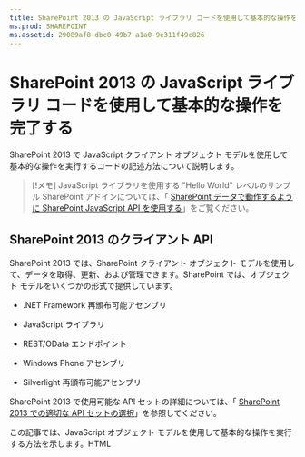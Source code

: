 ```yaml
---
title: SharePoint 2013 の JavaScript ライブラリ コードを使用して基本的な操作を完了する
ms.prod: SHAREPOINT
ms.assetid: 29089af8-dbc0-49b7-a1a0-9e311f49c826
---
```



# SharePoint 2013 の JavaScript ライブラリ コードを使用して基本的な操作を完了する
SharePoint 2013 で JavaScript クライアント オブジェクト モデルを使用して基本的な操作を実行するコードの記述方法について説明します。
> [!メモ]
> JavaScript ライブラリを使用する "Hello World" レベルのサンプル SharePoint アドインについては、「 [SharePoint データで動作するように SharePoint JavaScript API を使用する](use-the-sharepoint-javascript-apis-to-work-with-sharepoint-data.md)」をご覧ください。 
  
    
    


## SharePoint 2013 のクライアント API
<a name="ClientAPIs"> </a>

SharePoint 2013 では、SharePoint クライアント オブジェクト モデルを使用して、データを取得、更新、および管理できます。SharePoint では、オブジェクト モデルをいくつかの形式で提供しています。
  
    
    

- .NET Framework 再頒布可能アセンブリ
    
  
- JavaScript ライブラリ
    
  
- REST/OData エンドポイント
    
  
- Windows Phone アセンブリ
    
  
- Silverlight 再頒布可能アセンブリ
    
  
SharePoint 2013 で使用可能な API セットの詳細については、「 [SharePoint 2013 での適切な API セットの選択](http://msdn.microsoft.com/library/f36645da-77c5-47f1-a2ca-13d4b62b320d%28Office.15%29.aspx)」を参照してください。
  
    
    
この記事では、JavaScript オブジェクト モデルを使用して基本的な操作を実行する方法を示します。HTML <script> タグを使用してオブジェクト モデルへの参照を追加できます。その他のクライアント API の使用方法については、以下の記事を参照してください。
  
    
    

-  [SharePoint 2013 のクライアント ライブラリ コードを使用して基本的な操作を完了する](complete-basic-operations-using-sharepoint-2013-client-library-code.md)
    
  
-  [SharePoint 2013 REST エンドポイントを使用して基本的な操作を完了する](complete-basic-operations-using-sharepoint-2013-rest-endpoints.md)
    
  
-  [SharePoint 2013 にアクセスする Windows Phone アプリの作成](http://msdn.microsoft.com/library/36681335-f772-4499-8445-f94481bc18e7%28Office.15%29.aspx)
    
  
-  [Silverlight オブジェクト モデルを使用する](http://msdn.microsoft.com/library/cea7829d-f360-4052-8b76-91d90bcefd2a%28Office.15%29.aspx)
    
  

## SharePoint 2013 での JavaScript クライアント オブジェクト モデルを使用した基本的なタスクの実行
<a name="BasicOps_SPJSOMOps"> </a>

以降のセクションでは、プログラムによって実行できるタスクについて説明します。また、実際の操作を示す JavaScript のコード例も含まれています。
  
    
    
クラウドでホストされるアドインを作成する場合、HTML <script> タグを使用してオブジェクト モデルへの参照を追加できます。クラウドでホストされるアドインでは、すべてのシナリオでアドイン Web が存在するわけではないため、ホスト Web を参照することをお勧めします。 **{StandardTokens}** トークンを使用している場合、 _SPHostUrl_ クエリ文字列パラメーターからホスト Web の URL を取得できます。 **{HostUrl}** トークンを使用している場合は、カスタム定義されたクエリ文字列パラメーターを使用することもできます。ホスト Web の URL を取得したら、JavaScript コードを使用して、オブジェクト モデルへの参照を動的に作成する必要があります。
  
    
    
下記のコード例では、以下のタスクが実行され、JavaScript オブジェクト モデルへの参照が追加されます。
  
    
    

- Microsoft コンテンツ配信ネットワーク (CDN: Content Delivery Network) から AJAX ライブラリを参照します。
    
  
- Microsoft CDN から jQuery ライブラリを参照します。
    
  
- クエリ文字列からホスト Web の URL を抽出します。
    
  
- jQuery で **getScript** 関数を使用して SP.Runtime.js ファイルと SP.js ファイルを読み込みます。ファイルの読み込みが完了すると、プログラムから SharePoint の JavaScript オブジェクト モデルにアクセスできるようになります。
    
  
- **execOperation** 関数でフローを続行します。
    
  



```

<script
    src="//ajax.aspnetcdn.com/ajax/4.0/1/MicrosoftAjax.js" 
    type="text/javascript">
</script>
<script
    type="text/javascript"
    src="//ajax.aspnetcdn.com/ajax/jQuery/jquery-1.7.2.min.js">
</script>
<script type="text/javascript">
    var hostweburl;

    // Load the required SharePoint libraries.
    $(document).ready(function () {

        // Get the URI decoded URLs.
        hostweburl =
            decodeURIComponent(
                getQueryStringParameter("SPHostUrl")
        );

        // The js files are in a URL in the form:
        // web_url/_layouts/15/resource_file
        var scriptbase = hostweburl + "/_layouts/15/";

        // Load the js files and continue to
        // the execOperation function.
        $.getScript(scriptbase + "SP.Runtime.js",
            function () {
                $.getScript(scriptbase + "SP.js", execOperation);
            }
        );
    });

    // Function to execute basic operations.
    function execOperation() {

        // Continue your program flow here.

    }

    // Function to retrieve a query string value.
    // For production purposes you may want to use
    // a library to handle the query string.
    function getQueryStringParameter(paramToRetrieve) {
        var params =
            document.URL.split("?")[1].split("&amp;");
        var strParams = "";
        for (var i = 0; i < params.length; i = i + 1) {
            var singleParam = params[i].split("=");
            if (singleParam[0] == paramToRetrieve)
                return singleParam[1];
        }
    }
</script>

```

SharePoint ホスト型アドインを作成する場合、HTML <script> タグを使用してオブジェクト モデルへの参照を追加できます。SharePoint によってホストされるアドインのアドイン Web を使用すると、JavaScript オブジェクト モデルを使用するために必要なファイルを相対パスで参照できるようになります。
  
    
    
下記のマークアップでは、次のタスクが実行され、JavaScript オブジェクト モデルへの参照が追加されます。
  
    
    

- Microsoft CDN から AJAX ライブラリを参照します。
    
  
- アドイン Web に対する相対 URL を使用して SP.Runtime.js ファイルを参照します。
    
  
- アドイン Web に対する相対 URL を使用して SP.js ファイルを参照します。
    
  



```

<script
    src="//ajax.aspnetcdn.com/ajax/4.0/1/MicrosoftAjax.js" 
    type="text/javascript">
</script>
<script 
    type="text/javascript" 
    src="/_layouts/15/sp.runtime.js">
</script>
<script 
    type="text/javascript" 
    src="/_layouts/15/sp.js">
</script>
<script type="text/javascript">

    // Continue your program flow here.

</script>
```


## SharePoint Web サイトのタスク
<a name="BasicOps_SPWebTasks"> </a>

JavaScript を使用して Web サイトを操作するには、最初に **ClientContext(serverRelativeUrl)** コンストラクターを使用し、URL または URI を渡して特定の要求コンテキストを返します。
  
    
    

### Web サイトのプロパティを取得する

 **ClientContext** クラスの Web プロパティを使用して、指定されたコンテキスト URL に存在する Web サイト オブジェクトのプロパティを指定します。 **load(clientObject)** メソッドを使用して Web サイト オブジェクトを読み込み、 **executeQueryAsync(succeededCallback, failedCallback)** を呼び出すと、この Web サイトのすべてのプロパティにアクセスできるようになります。次の例では、指定した Web サイトのタイトルと説明が表示されますが、既定で返される他のすべてのプロパティが使用可能になるのは、Web サイト オブジェクトを読み込んでクエリを実行した後です。
  
    
    

```

function retrieveWebSite(siteUrl) {
    var clientContext = new SP.ClientContext(siteUrl);
    this.oWebsite = clientContext.get_web();

    clientContext.load(this.oWebsite);

    clientContext.executeQueryAsync(
        Function.createDelegate(this, this.onQuerySucceeded), 
        Function.createDelegate(this, this.onQueryFailed)
    );
}

function onQuerySucceeded(sender, args) {
    alert('Title: ' + this.oWebsite.get_title() + 
        ' Description: ' + this.oWebsite.get_description());
}
    
function onQueryFailed(sender, args) {
    alert('Request failed. ' + args.get_message() + 
        '\\n' + args.get_stackTrace());
}
```


### Web サイトの選択したプロパティのみを取得する

クライアントとサーバーの間で不要なデータが転送されることを抑えるため、Web サイト オブジェクトのすべてのプロパティではなく、指定したプロパティのみを返すこともできます。この場合、LINQ クエリ、または **load(clientObject)** メソッドとラムダ式構文を使用して、サーバーから返すプロパティを指定します。次の例では、 **executeQueryAsync(succeededCallback, failedCallback)** を呼び出した後で、Web サイト オブジェクトのタイトルと作成日付のみが使用可能になります。
  
    
    

```

function retrieveWebSiteProperties(siteUrl) {
    var clientContext = new SP.ClientContext(siteUrl);
    this.oWebsite = clientContext.get_web();

    clientContext.load(this.oWebsite, 'Title', 'Created');

    clientContext.executeQueryAsync(
        Function.createDelegate(this, this.onQuerySucceeded), 
        Function.createDelegate(this, this.onQueryFailed)
    );
}

function onQuerySucceeded(sender, args) {
    alert('Title: ' + this.oWebsite.get_title() + 
        ' Created: ' + this.oWebsite.get_created());
}
    
function onQueryFailed(sender, args) {
    alert('Request failed. ' + args.get_message() + 
        '\\n' + args.get_stackTrace());
}
```


> [!メモ]
> 他のプロパティにアクセスしようとした場合、他のプロパティは使用できないため、コードで例外がスローされます。 
  
    
    


### Web サイトのプロパティに書き込む

Web サイトを変更するには、サイトのプロパティを設定し、 **update()** メソッドを呼び出します。この方法はサーバー オブジェクト モデルの機能の仕方に似ていますが、クライアント オブジェクト モデルでは、 **executeQueryAsync(succeededCallback, failedCallback)** を呼び出して、指定したすべてのコマンドのバッチ処理を要求する必要があります。次の例は、指定した Web サイトのタイトルと説明を変更します。
  
    
    

```

function updateWebSite(siteUrl) {
    var clientContext = new SP.ClientContext(siteUrl);
    this.oWebsite = clientContext.get_web();

    this.oWebsite.set_title('Updated Web Site');
    this.oWebsite.set_description('This is an updated Web site.');
    this.oWebsite.update();

    clientContext.load(this.oWebsite, 'Title', 'Description');

    clientContext.executeQueryAsync(
        Function.createDelegate(this, this.onQuerySucceeded), 
        Function.createDelegate(this, this.onQueryFailed)
    );
}

function onQuerySucceeded(sender, args) {
    alert('Title: ' + this.oWebsite.get_title() + 
        ' Description: ' + this.oWebsite.get_description());
}
    
function onQueryFailed(sender, args) {
    alert('Request failed. ' + args.get_message() + 
        '\\n' + args.get_stackTrace());
}
```


## SharePoint リストのタスク
<a name="BasicOps_SPListTasks"> </a>

JavaScript を使用してリスト オブジェクトを操作する方法は、Web サイト オブジェクトの操作方法と似ています。まず、 **ClientContext(serverRelativeUrl)** コンストラクターを使用して URL または URI を渡し、特定の要求コンテキストを返します。次に、 **Web** クラスの **lists** プロパティを使用して、Web サイト内のリストのコレクションを取得できます。
  
    
    

### Web サイト内のすべてのリストのすべてのプロパティを取得する

Web サイトのすべてのリストを返すには、 **load(clientObject)** メソッドを使用してリスト コレクションを読み込んだ後に、 **executeQueryAsync(succeededCallback, failedCallback)** を呼び出します。次の例は、Web サイトの URL とリストの作成日時を表示します。
  
    
    

```

function retrieveAllListProperties(siteUrl) {
    var clientContext = new SP.ClientContext(siteUrl);
    var oWebsite = clientContext.get_web();
    this.collList = oWebsite.get_lists();
    clientContext.load(collList);

    clientContext.executeQueryAsync(
        Function.createDelegate(this, this.onQuerySucceeded), 
        Function.createDelegate(this, this.onQueryFailed)
    );
}

function onQuerySucceeded() {
    var listInfo = '';
    var listEnumerator = collList.getEnumerator();

    while (listEnumerator.moveNext()) {
        var oList = listEnumerator.get_current();
        listInfo += 'Title: ' + oList.get_title() + ' Created: ' + 
            oList.get_created().toString() + '\\n';
    }
    alert(listInfo);
}

function onQueryFailed(sender, args) {
    alert('Request failed. ' + args.get_message() + 
        '\\n' + args.get_stackTrace());
}
```


### リストの特定のプロパティのみを表示する

前述の例では、Web サイト内のリストのすべてのプロパティが返されます。クライアントとサーバー間の不必要なデータ転送を削減するために、LINQ クエリ式を使用して、返すプロパティを指定できます。JavaScript では、 **load(clientObject)** メソッドに渡されるクエリ文字列の一部として、 **Include** を指定し、返すプロパティを指定します。次の例では、この方法を使用して、コレクション内の各リストのタイトルと ID のみが返されます。
  
    
    

```

function retrieveSpecificListProperties(siteUrl) {
    var clientContext = new SP.ClientContext(siteUrl);
    var oWebsite = clientContext.get_web();
    this.collList = oWebsite.get_lists();

    clientContext.load(collList, 'Include(Title, Id)');
    clientContext.executeQueryAsync(
        Function.createDelegate(this, this.onQuerySucceeded), 
        Function.createDelegate(this, this.onQueryFailed)
    );
}

function onQuerySucceeded() {
    var listInfo = '';
    var listEnumerator = collList.getEnumerator();

    while (listEnumerator.moveNext()) {
        var oList = listEnumerator.get_current();
        listInfo += 'Title: ' + oList.get_title() + 
            ' ID: ' + oList.get_id().toString() + '\\n';
    }
    alert(listInfo);
}

function onQueryFailed(sender, args) {
    alert('Request failed. ' + args.get_message() + 
        '\\n' + args.get_stackTrace());
}

```


### 取得したリストをコレクションに格納する

次の例に示すように、 **load(clientObject)** メソッドの代わりに **loadQuery(clientObjectCollection, exp)** メソッドを使用して、戻り値を lists プロパティに格納する代わりに別のコレクションに格納できます。
  
    
    

```

function retrieveSpecificListPropertiesToCollection(siteUrl) {
    var clientContext = new SP.ClientContext(siteUrl);
    var oWebsite = clientContext.get_web();
    var collList = oWebsite.get_lists();

    this.listInfoCollection = clientContext.loadQuery(collList, 'Include(Title, Id)');
    clientContext.executeQueryAsync(
        Function.createDelegate(this, this.onQuerySucceeded), 
        Function.createDelegate(this, this.onQueryFailed)
    );
}

function onQuerySucceeded() {
    var listInfo = '';

    for (var i = 0; i < this.listInfoCollection.length; i++) {
        var oList = this.listInfoCollection[i];
        listInfo += 'Title: ' + oList.get_title() + 
            ' ID: ' + oList.get_id().toString();
    }
    alert(listInfo.toString());
}

function onQueryFailed(sender, args) {
    alert('Request failed. ' + args.get_message() + 
        '\\n' + args.get_stackTrace());
}
```


### リストの取得にフィルターを適用する

次の例のように、JavaScript クエリ内の **Include** ステートメントをネストして、リストとそのフィールドの両方のメタデータを返すことができます。例では、Web サイト内のすべてのリストからすべてのフィールドが返され、内部名に文字列 "name" が含まれるすべてのフィールドのタイトルと内部名が表示されます。
  
    
    

```

function retrieveAllListsAllFields(siteUrl) {
    var clientContext = new SP.ClientContext(siteUrl);
    var oWebsite = clientContext.get_web();
    var collList = oWebsite.get_lists();

    this.listInfoArray = clientContext.loadQuery(collList, 
        'Include(Title,Fields.Include(Title,InternalName))');

    clientContext.executeQueryAsync(
        Function.createDelegate(this, this.onQuerySucceeded), 
        Function.createDelegate(this, this._onQueryFailed)
    );
}

function onQuerySucceeded() {
    var listInfo = '';

    for (var i = 0; i < this.listInfoArray.length; i++) {
        var oList = this.listInfoArray[i];
        var collField = oList.get_fields();
        var fieldEnumerator = collField.getEnumerator();
            
        while (fieldEnumerator.moveNext()) {
            var oField = fieldEnumerator.get_current();
            var regEx = new RegExp('name', 'ig');
            
            if (regEx.test(oField.get_internalName())) {
                listInfo += '\\nList: ' + oList.get_title() + 
                    '\\n\\tField Title: ' + oField.get_title() + 
                    '\\n\\tField Name: ' + oField.get_internalName();
            }
        }
    }
    alert(listInfo);
}

function onQueryFailed(sender, args) {
    alert('Request failed. ' + args.get_message() + 
        '\\n' + args.get_stackTrace());
}

```


## リストの作成、更新、削除
<a name="BasicOps_SPListCRUD"> </a>

クライアント オブジェクト モデルを使用して行うリストの作成、更新、および削除は, .NET クライアント オブジェクト モデルを使用してこれらの操作を行う場合と同じように動作します。ただし、クライアントの処理は、 **executeQueryAsync(succeededCallback, failedCallback)** 関数を呼び出すまで完了しません。
  
    
    

### リストを作成および更新する

JavaScript を使用してリスト オブジェクトを作成するには、 **ListCreationInformation** オブジェクトを使用してそのプロパティを定義し、そのオブジェクトを **ListCollection** オブジェクトの **add(parameters)** 関数に渡します。次の例では、新しいお知らせリストを作成しています。
  
    
    

```

function createList(siteUrl) {
    var clientContext = new SP.ClientContext(siteUrl);
    var oWebsite = clientContext.get_web();
    
    var listCreationInfo = new SP.ListCreationInformation();
    listCreationInfo.set_title('My Announcements List');
    listCreationInfo.set_templateType(SP.ListTemplateType.announcements);

    this.oList = oWebsite.get_lists().add(listCreationInfo);

    clientContext.load(oList);
    clientContext.executeQueryAsync(
        Function.createDelegate(this, this.onQuerySucceeded), 
        Function.createDelegate(this, this.onQueryFailed)
    );
}

function onQuerySucceeded() {
    var result = oList.get_title() + ' created.';
    alert(result);
}

function onQueryFailed(sender, args) {
    alert('Request failed. ' + args.get_message() + 
        '\\n' + args.get_stackTrace());
}
```

リストを作成した後でリストを更新する必要がある場合は、前の例に変更を加えた次の例に示すように、リスト プロパティを設定し、 **update()** 関数を呼び出してから **executeQueryAsync(succeededCallback, failedCallback)** を呼び出すことができます。
  
    
    



```

.
.
.
.
this.oList = oWebsite.get_lists().add(listCreationInfo);

oList.set_description('New Announcements List');
oList.update();

clientContext.load(oList);
clientContext.executeQueryAsync(
    Function.createDelegate(this, this.onQuerySucceeded), 
    Function.createDelegate(this, this.onQueryFailed)
);
```


### リストにフィールドを追加する

リストのフィールド コレクションにフィールドを追加するには、 **FieldCollection** オブジェクトの **add(field)** 関数または **addFieldAsXml(schemaXml, addToDefaultView, options)** 関数を使用します。次の例では、フィールドを作成し、更新してから、 **executeQueryAsync(succeededCallback, failedCallback)** を呼び出しています。
  
    
    

```

function addFieldToList(siteUrl) {
    var clientContext = new SP.ClientContext(siteUrl);

    var oList = clientContext.get_web().get_lists().getByTitle('Announcements');
    this.oField = oList.get_fields().addFieldAsXml(
        '<Field DisplayName=\\'MyField\\' Type=\\'Number\\' />', 
        true, 
        SP.AddFieldOptions.defaultValue
    );

    var fieldNumber = clientContext.castTo(oField,SP.FieldNumber);
    fieldNumber.set_maximumValue(100);
    fieldNumber.set_minimumValue(35);
    fieldNumber.update();

    clientContext.load(oField);
    clientContext.executeQueryAsync(
        Function.createDelegate(this, this.onQuerySucceeded), 
        Function.createDelegate(this, this.onQueryFailed)
    );
}

function onQuerySucceeded() {
    var result = oField.get_title() + ' added.';
    alert(result);
}

function onQueryFailed(sender, args) {
    alert('Request failed. ' + args.get_message() + 
        '\\n' + args.get_stackTrace());
}
```


### リストを削除する

リストを削除するには、リスト オブジェクトの **deleteObject()** 関数を呼び出します。以下に例を示します。
  
    
    

```

function deleteList(siteUrl) {
    var clientContext = new SP.ClientContext(siteUrl);
    var oWebsite = clientContext.get_web();
    this.listTitle = 'My Announcements List';

    this.oList = oWebsite.get_lists().getByTitle(listTitle);
    oList.deleteObject();

    clientContext.executeQueryAsync(
        Function.createDelegate(this, this.onQuerySucceeded), 
        Function.createDelegate(this, this.onQueryFailed)
    );
}

function onQuerySucceeded() {
    var result = listTitle + ' deleted.';
    alert(result);
}

function onQueryFailed(sender, args) {
    alert('Request failed. ' + args.get_message() + 
        '\\n' + args.get_stackTrace());
}
```


## フォルダーの作成、更新、削除
<a name="BasicOps_FolderTasks"> </a>

JavaScript オブジェクト モデルを使用してフォルダーを操作し、内容を整理できます。以下のセクションでは、フォルダーに対する基本的な操作を実行する方法を示します。
  
    
    

### ドキュメント ライブラリにフォルダーを作成する

フォルダーを作成するには、 **ListItemCreationInformation** オブジェクトを使用して、基になるオブジェクト タイプを **SP.FileSystemObjectType.folder** に設定し、それをパラメーターとして **List** オブジェクトの **addItem(parameters)** 関数に渡します。次の例に示すように、このメソッドによって返されるリスト アイテム オブジェクトのプロパティを設定した後、 **update()** 関数を呼び出します。
  
    
    

```

function createFolder(resultpanel) {
    var clientContext;
    var oWebsite;
    var oList;
    var itemCreateInfo;

    clientContext = new SP.ClientContext.get_current();
    oWebsite = clientContext.get_web();
    oList = oWebsite.get_lists().getByTitle("Shared Documents");

    itemCreateInfo = new SP.ListItemCreationInformation();
    itemCreateInfo.set_underlyingObjectType(SP.FileSystemObjectType.folder);
    itemCreateInfo.set_leafName("My new folder!");
    this.oListItem = oList.addItem(itemCreateInfo);
    this.oListItem.set_item("Title", "My new folder!");
    this.oListItem.update();

    clientContext.load(this.oListItem);
    clientContext.executeQueryAsync(
        Function.createDelegate(this, successHandler),
        Function.createDelegate(this, errorHandler)
    );

    function successHandler() {
        resultpanel.innerHTML = "Go to the " +
            "<a href='../Lists/Shared Documents'>document library</a> " +
            "to see your new folder.";
    }

    function errorHandler() {
        resultpanel.innerHTML =
            "Request failed: " + arguments[1].get_message();
    }
}
```


### ドキュメント ライブラリのフォルダーを更新する

フォルダー名を更新するには、 **FileLeafRef** プロパティに書き込んで、 **update()** 関数を呼び出し、 **executeQueryAsync** メソッドを呼び出したときに変更が有効になるようにします。
  
    
    

```

function updateFolder(resultpanel) {
    var clientContext;
    var oWebsite;
    var oList;

    clientContext = new SP.ClientContext.get_current();
    oWebsite = clientContext.get_web();
    oList = oWebsite.get_lists().getByTitle("Shared Documents");

    this.oListItem = oList.getItemById(1);
    this.oListItem.set_item("FileLeafRef", "My updated folder");
    this.oListItem.update();

    clientContext.load(this.oListItem);
    clientContext.executeQueryAsync(
        Function.createDelegate(this, successHandler),
        Function.createDelegate(this, errorHandler)
    );

    function successHandler() {
        resultpanel.innerHTML = "Go to the " +
            "<a href='../Lists/Shared Documents'>document library</a> " +
            "to see your updated folder.";
    }

    function errorHandler() {
        resultpanel.innerHTML = "Request failed: " + arguments[1].get_message();
    }
}
```


### ドキュメント ライブラリのフォルダーを削除する

フォルダーを削除するには、オブジェクトの **deleteObject()** 関数を呼び出します。次の例では、 **getFolderByServerRelativeUrl** メソッドを使用してドキュメント ライブラリからフォルダーを取得し、アイテムを削除しています。
  
    
    

```

function deleteFolder(resultpanel) {
    var clientContext;
    var oWebsite;
    var folderUrl;

    clientContext = new SP.ClientContext.get_current();
    oWebsite = clientContext.get_web();

    clientContext.load(oWebsite);
    clientContext.executeQueryAsync(function () {
        folderUrl = oWebsite.get_serverRelativeUrl() + "/Lists/Shared Documents/Folder1";
        this.folderToDelete = oWebsite.getFolderByServerRelativeUrl(folderUrl);
        this.folderToDelete.deleteObject();

        clientContext.executeQueryAsync(
            Function.createDelegate(this, successHandler),
            Function.createDelegate(this, errorHandler)
        );
    }, errorHandler);

    function successHandler() {
        resultpanel.innerHTML = "Go to the " +
            "<a href='../Lists/Shared Documents'>document library</a> " +
            "to make sure the folder is no longer there.";
    }

    function errorHandler() {
        resultpanel.innerHTML = "Request failed: " + arguments[1].get_message();
    }
}
```


## ファイルの作成、読み取り、更新、削除
<a name="BasicOps_FileTasks"> </a>

JavaScript オブジェクト モデルを使用してファイルを操作できます。以下のセクションでは、ファイルに対する基本的な操作を実行する方法を示します。
  
    
    

> [!メモ]
> JavaScript オブジェクト モデルを使用して操作できるファイルのサイズは 1.5 MB までです。それより大きいファイルをアップロードするには、REST (Representational State Transfer) を使用します。詳細については、「 [](complete-basic-operations-using-sharepoint-2013-rest-endpoints.md#LargeFiles)」を参照してください。 
  
    
    


### ドキュメント ライブラリにファイルを作成する

ファイルを作成するには、次の例に示すように、 **FileCreationInformation** オブジェクトを使用して、URL 属性を設定し、Base64 エンコードしたバイトの配列としてコンテンツを追加します。
  
    
    

```

function createFile(resultpanel) {
    var clientContext;
    var oWebsite;
    var oList;
    var fileCreateInfo;
    var fileContent;

    clientContext = new SP.ClientContext.get_current();
    oWebsite = clientContext.get_web();
    oList = oWebsite.get_lists().getByTitle("Shared Documents");

    fileCreateInfo = new SP.FileCreationInformation();
    fileCreateInfo.set_url("my new file.txt");
    fileCreateInfo.set_content(new SP.Base64EncodedByteArray());
    fileContent = "The content of my new file";

    for (var i = 0; i < fileContent.length; i++) {
        
        fileCreateInfo.get_content().append(fileContent.charCodeAt(i));
    }

    this.newFile = oList.get_rootFolder().get_files().add(fileCreateInfo);

    clientContext.load(this.newFile);
    clientContext.executeQueryAsync(
        Function.createDelegate(this, successHandler),
        Function.createDelegate(this, errorHandler)
    );

    function successHandler() {
        resultpanel.innerHTML =
            "Go to the " +
            "<a href='../Lists/Shared Documents'>document library</a> " +
            "to see your new file.";
    }

    function errorHandler() {
        resultpanel.innerHTML = "Request failed: " + arguments[1].get_message();
    }
}
```


### ドキュメント ライブラリのファイルの読み取り

ファイルのコンテンツを読み取るには、次の例に示すように、ファイルの URL に対して **GET** 操作を実行します。
  
    
    

```

function readFile(resultpanel) {
    var clientContext;
    var oWebsite;
    var fileUrl;

    clientContext = new SP.ClientContext.get_current();
    oWebsite = clientContext.get_web();

    clientContext.load(oWebsite);
    clientContext.executeQueryAsync(function () {
        fileUrl = oWebsite.get_serverRelativeUrl() +
            "/Lists/Shared Documents/TextFile1.txt";
        $.ajax({
            url: fileUrl,
            type: "GET"
        })
            .done(Function.createDelegate(this, successHandler))
            .error(Function.createDelegate(this, errorHandler));
    }, errorHandler);

    function successHandler(data) {
        resultpanel.innerHTML =
            "The content of file \\"TextFile1.txt\\": " + data
    }

    function errorHandler() {
        resultpanel.innerHTML =
            "Request failed: " + arguments[2];
    }
}
```


### ドキュメント ライブラリのファイルの更新

ファイルのコンテンツを更新するには、次の例に示すように、 **FileCreationInformation** オブジェクトを使用し、 **set_overwrite()** メソッドを使用して上書き属性を true に設定します。
  
    
    

```

function updateFile(resultpanel) {
    var clientContext;
    var oWebsite;
    var oList;
    var fileCreateInfo;
    var fileContent;

    clientContext = new SP.ClientContext.get_current();
    oWebsite = clientContext.get_web();
    oList = oWebsite.get_lists().getByTitle("Shared Documents");

    fileCreateInfo = new SP.FileCreationInformation();
    fileCreateInfo.set_url("TextFile1.txt");
    fileCreateInfo.set_content(new SP.Base64EncodedByteArray());
    fileCreateInfo.set_overwrite(true);
    fileContent = "The updated content of my file";

    for (var i = 0; i < fileContent.length; i++) {

        fileCreateInfo.get_content().append(fileContent.charCodeAt(i));
    }

    this.existingFile = oList.get_rootFolder().get_files().add(fileCreateInfo);

    clientContext.load(this.existingFile);
    clientContext.executeQueryAsync(
        Function.createDelegate(this, successHandler),
        Function.createDelegate(this, errorHandler)
    );

    function successHandler() {
        resultpanel.innerHTML =
            "Go to the " +
            "<a href='../Lists/Shared Documents'>document library</a> " +
            "to see the updated \\"TextFile1.txt\\" file.";
    }

    function errorHandler() {
        resultpanel.innerHTML =
            "Request failed: " + arguments[1].get_message();
    }
}
```


### ドキュメント ライブラリのファイルを削除する

ファイルを削除するには、オブジェクトの **deleteObject()** 関数を呼び出します。次の例では、 **getFileByServerRelativeUrl** メソッドを使用してドキュメント ライブラリからファイルを取得し、アイテムを削除しています。
  
    
    

```

function deleteFile(resultpanel) {
    var clientContext;
    var oWebsite;
    var fileUrl;

    clientContext = new SP.ClientContext.get_current();
    oWebsite = clientContext.get_web();

    clientContext.load(oWebsite);
    clientContext.executeQueryAsync(function () {
        fileUrl = oWebsite.get_serverRelativeUrl() +
            "/Lists/Shared Documents/TextFile1.txt";
        this.fileToDelete = oWebsite.getFileByServerRelativeUrl(fileUrl);
        this.fileToDelete.deleteObject();

        clientContext.executeQueryAsync(
            Function.createDelegate(this, successHandler),
            Function.createDelegate(this, errorHandler)
        );
    }, errorHandler);

    function successHandler() {
        resultpanel.innerHTML =
            "Go to the " +
            "<a href='../Lists/Shared Documents'>document library</a> " +
            "to confirm that the \\"TextFile1.txt\\" file has been deleted.";
    }

    function errorHandler() {
        resultpanel.innerHTML = "Request failed: " + arguments[1].get_message();
    }
}
```


## SharePoint リスト アイテムのタスク
<a name="BasicOps_SPListItemTasks"> </a>

JavaScript を使用してリストからアイテムを返すには、 **getItemById(id)** 関数を使用して単一のアイテムを返すか、 **getItems(query)** 関数を使用して複数のアイテムを返します。その後、 **load(clientObject)** 関数を使用して、アイテムを表すリスト アイテム オブジェクトを取得します。
  
    
    

### リストからアイテムを取得する

 **getItems(query)** 関数を使用すると、返されるアイテムを指定する Collaborative Application Markup Language (CAML) クエリを定義できます。未定義の **CamlQuery** オブジェクトを渡してリストからすべてのアイテムを返すことも、 **set_viewXml** 関数を使用して CAML クエリを定義し、特定の条件を満たすアイテムを返すこともできます。以下の例では、Title および Body 列の値に加えて、Announcements リストに含まれる、コレクション ID が 10 より大きい最初の 100 アイテムの ID を表示します。
  
    
    

```

function retrieveListItems(siteUrl) {
    var clientContext = new SP.ClientContext(siteUrl);
    var oList = clientContext.get_web().get_lists().getByTitle('Announcements');
        
    var camlQuery = new SP.CamlQuery();
    camlQuery.set_viewXml(
        '<View><Query><Where><Geq><FieldRef Name=\\'ID\\'/>' + 
        '<Value Type=\\'Number\\'>1</Value></Geq></Where></Query>' + 
        '<RowLimit>10</RowLimit></View>'
    );
    this.collListItem = oList.getItems(camlQuery);
        
    clientContext.load(collListItem);
    clientContext.executeQueryAsync(
        Function.createDelegate(this, this.onQuerySucceeded), 
        Function.createDelegate(this, this.onQueryFailed)
    ); 
}

function onQuerySucceeded(sender, args) {
    var listItemInfo = '';
    var listItemEnumerator = collListItem.getEnumerator();
        
    while (listItemEnumerator.moveNext()) {
        var oListItem = listItemEnumerator.get_current();
        listItemInfo += '\\nID: ' + oListItem.get_id() + 
            '\\nTitle: ' + oListItem.get_item('Title') + 
            '\\nBody: ' + oListItem.get_item('Body');
    }

    alert(listItemInfo.toString());
}

function onQueryFailed(sender, args) {
    alert('Request failed. ' + args.get_message() + 
        '\\n' + args.get_stackTrace());
}
```


### Include メソッドを使用して ListItem オブジェクトのプロパティにアクセスする

リスト アイテムを返す場合、既定では、 **ListItem** オブジェクトの 4 つのプロパティ ( **displayName**、 **effectiveBasePermissions**、 **hasUniqueRoleAssignments**、および **roleAssignments**) を使用できません。前の例では、これらのプロパティの 1 つにアクセスを試みた場合、 **PropertyOrFieldNotInitializedException** が返されます。これらのプロパティにアクセスするには、次の例に示されているように、 **Include** メソッドをクエリ文字列の一部として使用します。
  
    
    

> [!メモ]
> LINQ を使用してクライアント オブジェクト モデルに対するクエリを作成する場合は、サーバー オブジェクト モデルに対するコードを記述する場合にしか使用できない  [LINQ to SharePoint の使用](http://msdn.microsoft.com/ja-jp/library/ee535491.aspx)ではなく、 [LINQ to Objects](http://msdn.microsoft.com/ja-jp/library/bb397919.aspx) を使用します。
  
    
    


```

function retrieveListItemsInclude(siteUrl) {
    var clientContext = new SP.ClientContext(siteUrl);
    var oList = clientContext.get_web().get_lists().getByTitle('Announcements');

    var camlQuery = new SP.CamlQuery();
    camlQuery.set_viewXml('<View><RowLimit>100</RowLimit></View>');
    this.collListItem = oList.getItems(camlQuery);

    clientContext.load(
        collListItem, 
        'Include(Id, DisplayName, HasUniqueRoleAssignments)'
    );
    clientContext.executeQueryAsync(
        Function.createDelegate(this, this.onQuerySucceeded), 
        Function.createDelegate(this, this.onQueryFailed)
    );
}

function onQuerySucceeded(sender, args) {
    var listItemInfo = '';
    var listItemEnumerator = collListItem.getEnumerator();
        
    while (listItemEnumerator.moveNext()) {
        var oListItem = listItemEnumerator.get_current();
        listItemInfo += '\\nID: ' + oListItem.get_id() + 
            '\\nDisplay name: ' + oListItem.get_displayName() + 
            '\\nUnique role assignments: ' + 
            oListItem.get_hasUniqueRoleAssignments();
    }

    alert(listItemInfo.toString());
}

function onQueryFailed(sender, args) {
    alert('Request failed. ' + args.get_message() + 
        '\\n' + args.get_stackTrace());
}

```

この例では **Include** を使用しているので、クエリを実行した後は指定したプロパティのみを使用できます。したがって、指定されているもの以外のプロパティにアクセスしようとすると、 **PropertyOrFieldNotInitializedException** を受け取ります。また、 **get_contentType**、 **get_parentList** など、関数を使用して親オブジェクトのプロパティにアクセスしようとしても、このエラーを受け取ります。
  
    
    

### アイテムの取得に関する制限事項

SharePoint Foundation 2010 内の JavaScript オブジェクト モデルの **loadQuery(clientObjectCollection, exp)** メソッドでは、マネージ オブジェクト モデルで使用される LINQ メソッドと演算子がサポートされません。
  
    
    

## リスト アイテムの作成、更新、削除
<a name="BasicOps_SPListItemCRUD"> </a>

クライアント オブジェクト モデルでは、サーバー オブジェクト モデルとほぼ同じように、リスト アイテムを作成、更新、または削除できます。リスト アイテム オブジェクトを作成し、そのプロパティを設定して、オブジェクトを更新します。リスト アイテム オブジェクトを変更または削除するには、 **ListItemCollection** オブジェクトの **getById(id)** 関数を使用してオブジェクトを返します。次に、プロパティを設定してこのメソッドによって返されるオブジェクトの更新を呼び出すか、オブジェクト独自の削除メソッドを呼び出します。サーバー オブジェクト モデルと異なり、クライアント オブジェクト モデルでは、それぞれの操作の最後で **to executeQueryAsync(succeededCallback, failedCallback)** を呼び出して、サーバー上に変更を反映する必要があります。
  
    
    

### リスト アイテムを作成する

リスト アイテムを作成するには、 **ListItemCreationInformation** オブジェクトを作成し、プロパティを設定して、それをパラメーターとして **List** オブジェクトの **addItem(parameters)** 関数に渡します。次の例で示すように、このメソッドによって返されるリスト アイテム オブジェクトのプロパティを設定し、 **update()** 関数を呼び出します。
  
    
    

```

function createListItem(siteUrl) {
    var clientContext = new SP.ClientContext(siteUrl);
    var oList = clientContext.get_web().get_lists().getByTitle('Announcements');
        
    var itemCreateInfo = new SP.ListItemCreationInformation();
    this.oListItem = oList.addItem(itemCreateInfo);
    oListItem.set_item('Title', 'My New Item!');
    oListItem.set_item('Body', 'Hello World!');
    oListItem.update();

    clientContext.load(oListItem);
    clientContext.executeQueryAsync(
        Function.createDelegate(this, this.onQuerySucceeded), 
        Function.createDelegate(this, this.onQueryFailed)
    );
}

function onQuerySucceeded() {
    alert('Item created: ' + oListItem.get_id());
}

function onQueryFailed(sender, args) {
    alert('Request failed. ' + args.get_message() + 
        '\\n' + args.get_stackTrace());
}
```


### リスト アイテムを更新する

ほとんどの場合、リスト アイテム プロパティを設定するには、列インデクサーを使用して割り当てを作成し、 **executeQueryAsync(succeededCallback, failedCallback)** を呼び出すときに、 **update()** 関数を呼び出して変更を反映できます。次の例では、Announcements リストの 3 番目のアイテムのタイトルを設定しています。
  
    
    

```

function updateListItem(siteUrl) {
    var clientContext = new SP.ClientContext(siteUrl);
    var oList = clientContext.get_web().get_lists().getByTitle('Announcements');

    this.oListItem = oList.getItemById(3);
    oListItem.set_item('Title', 'My Updated Title');
    oListItem.update();

    clientContext.executeQueryAsync(
        Function.createDelegate(this, this.onQuerySucceeded), 
        Function.createDelegate(this, this.onQueryFailed)
    );
}

function onQuerySucceeded() {
    alert('Item updated!');
}

function onQueryFailed(sender, args) {
    alert('Request failed. ' + args.get_message() + 
        '\\n' + args.get_stackTrace());
}
```


### リスト アイテムを削除する

リスト アイテムを削除するには、オブジェクトで **deleteObject()** 関数を呼び出します。次の例では、 **getItemById(id)** 関数を使用してリストの 2 番目のアイテムを返し、そのアイテムを削除しています。SharePoint では、コレクション内のアイテムを削除しても、そのアイテムの整数の ID が保持されます。したがって、たとえば、リスト内の 2 番目のアイテムの ID が 2 にならない場合があります。存在しないアイテムに対して **deleteObject()** 関数が呼び出された場合は、 **ServerException** が返されます。
  
    
    

```

function deleteListItem(siteUrl) {
    this.itemId = 2;
    var clientContext = new SP.ClientContext(siteUrl);
    var oList = clientContext.get_web().get_lists().getByTitle('Announcements');
    this.oListItem = oList.getItemById(itemId);
    oListItem.deleteObject();

    clientContext.executeQueryAsync(
        Function.createDelegate(this, this.onQuerySucceeded), 
        Function.createDelegate(this, this.onQueryFailed)
    );
}

function onQuerySucceeded() {
    alert('Item deleted: ' + itemId);
}

function onQueryFailed(sender, args) {
    alert('Request failed. ' + args.get_message() + 
        '\\n' + args.get_stackTrace());
}
```

たとえば、削除操作によって更新された新しいアイテム数を取得する必要がある場合は、update() メソッドへの呼び出しを含めて、リストを更新します。また、クエリを実行する前に、リスト オブジェクト自体、またはリスト オブジェクト上の **itemCount** プロパティのどちらかを読み込む必要があります。リスト アイテムの開始数と終了数の両方を取得する場合は、前の例に次の変更を加えて、2 つのクエリを実行し、アイテム数を 2 回返す必要があります。
  
    
    



```

function deleteListItemDisplayCount(siteUrl) {
    this.clientContext = new SP.ClientContext(siteUrl);
    this.oList = clientContext.get_web().get_lists().getByTitle('Announcements');
    clientContext.load(oList);

    clientContext.executeQueryAsync(
        Function.createDelegate(this, this.deleteItem), 
        Function.createDelegate(this, this.onQueryFailed)
    );
}

function deleteItem() {
    this.itemId = 58;
    this.startCount = oList.get_itemCount();
    this.oListItem = oList.getItemById(itemId);
    oListItem.deleteObject();

    oList.update();
    clientContext.load(oList);
        
    clientContext.executeQueryAsync(
        Function.createDelegate(this, this.displayCount), 
        Function.createDelegate(this, this.onQueryFailed)
    );
}

function displayCount() {
    var endCount = oList.get_itemCount();
    var listItemInfo = 'Item deleted: ' + itemId + 
        '\\nStart Count: ' +  startCount + 
        ' End Count: ' + endCount;
        
    alert(listItemInfo)
}

function onQueryFailed(sender, args) {
    alert('Request failed. ' + args.get_message() + 
        '\\n' + args.get_stackTrace());
}
```


## ホスト Web のオブジェクトへのアクセス
<a name="BasicOps_AccessHostweb"> </a>

アドインの開発中に、ホスト Web にアクセスしてその中のアイテムを操作することが必要になる場合があります。次の例に示すように、 **AppContextSite** オブジェクトを使用して、ホスト Web やその他の SharePoint サイトを参照します。完全なコード サンプルについては、「 [クロスドメイン ライブラリ (JSOM) を使用してホスト Web タイトルを取得する](http://code.msdn.microsoft.com/office/SharePoint-2013-Get-the-563f2a3d)」を参照してください。
  
    
    

```

function execCrossDomainRequest(appweburl, hostweburl) {
    // context: The ClientContext object provides access to
    //      the web and lists objects.
    // factory: Initialize the factory object with the
    //      add-in web URL.
    var context;
    var factory;
    var appContextSite;

    context = new SP.ClientContext(appweburl);
    factory = new SP.ProxyWebRequestExecutorFactory(appweburl);
    context.set_webRequestExecutorFactory(factory);
    appContextSite = new SP.AppContextSite(context, hostweburl);

    this.web = appContextSite.get_web();
    context.load(this.web);

    // Execute the query with all the previous 
    //  options and parameters.
    context.executeQueryAsync(
        Function.createDelegate(this, successHandler), 
        Function.createDelegate(this, errorHandler)
    );

    // Function to handle the success event.
    // Prints the host web's title to the page.
    function successHandler() {
        alert(this.web.get_title());
    }

    // Function to handle the error event.
    // Prints the error message to the page.
    function errorHandler(data, errorCode, errorMessage) {
        alert("Could not complete cross-domain call: " + errorMessage);
    }
}
```

前の例では、SharePoint 2013 のクロスドメイン ライブラリを使用してホスト Web にアクセスしています。詳細については、「 [クロスドメイン ライブラリを使用してアドインから SharePoint 2013 のデータにアクセスする](access-sharepoint-2013-data-from-add-ins-using-the-cross-domain-library.md)」を参照してください。
  
    
    

## その他の技術情報
<a name="BasicOps_AddRes"> </a>


-  [SharePoint 2013 のクライアント ライブラリ コードを使用して基本的な操作を完了する](complete-basic-operations-using-sharepoint-2013-client-library-code.md)
    
  
-  [SharePoint 2013 REST エンドポイントを使用して基本的な操作を完了する](complete-basic-operations-using-sharepoint-2013-rest-endpoints.md)
    
  
-  [SharePoint アドインの開発](develop-sharepoint-add-ins.md)
    
  
-  [SharePoint アドインのセキュリティで保護されたデータ アクセスとクライアント オブジェクト モデル](secure-data-access-and-client-object-models-for-sharepoint-add-ins.md)
    
  
-  [SharePoint 2013 の外部データの操作](work-with-external-data-in-sharepoint-2013.md)
    
  

